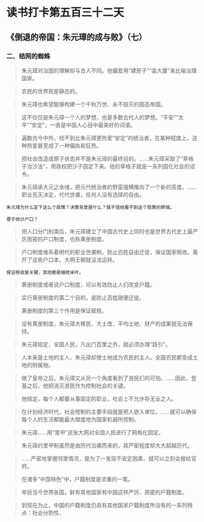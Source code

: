 # 读书打卡第五百三十二天
## 《倒退的帝国：朱元璋的成与败》（七）
### 二、结网的蜘蛛
> 朱元璋对治国的理解却与古人不同。他偏爱用“建房子”“盖大厦”来比喻治理国家。

> 农民的世界观是静态的。

> 朱元璋也希望能够构建一个千秋万世、永不毁灭的固态帝国。

> 这不仅仅是朱元璋一个人的梦想，也是多数古代人的梦想。“平安”“太平”“安定”，一直是中国人心目中最美好的词语。

> 遍数古今中外，找不到比朱元璋更热爱“安定”的统治者，在某种程度上，这种热爱甚至成了一种偏执和狂热。

> 把社会改造成原子状态并不是朱元璋的最终目的。……朱元璋采取了“草格子治沙法”，用政权把沙子固定下来。他的草格子就是一系列固化社会的诏令。

> 朱元璋承大元之余绪，把元代统治者的野蛮强横推向了一个新的高度。……职业先天决定，代代世袭，任何人没有选择的自由。
```
朱元璋为什么定下这么个政策？决策背景是什么？我不信他看不到这个政策的弊端。

便于统计户口？
```
> 把人口分门别类后，朱元璋建立了中国古代史上同时也是世界古代史上最严厉周密的户口制度，也称黄册制度。

> 户口制度维系着明代的职业世袭制，防止百姓自由迁徙，保证国家税收。离开了这些户口本，大明王朝就没法运转。
```
保证税收是关键，其他都是细枝末叶。
```
> 黄册制度或者说户口制度，可以有效防止人们改变户籍。

> 实行黄册制度的第二个目的，是防止百姓随便迁徙。

> 黄册制度的第三个作用是保证赋税。

> 没有黄册制度，朱元璋大移民、大土改、平均土地、财产的成果就无法保持。

> 朱元璋规定，全国人民，凡出门百里之外，就必须办理“路引”。

> 人本来是土地的主人，朱元璋却使土地成为农民的主人。全国农民都变成土地的附属物。

> 做了皇帝之后，朱元璋又从另一个角度看到了游民们的可怕。……因此，登基之后，他把消灭游民作为控制社会的关键。

> 他规定，每个人都要从事固定的职业，社会上不允许存无业之人。

> 在计划经济时代，社会控制的主要手段就是把人嵌入单位，……就可以确保每个人的生活都能最大限度地为国家机器所控制。

> 朱元璋……用“里甲”这张大网对全国人民进行了网格化固定。

> 朱元璋的里甲制虽然是由历代沿袭而来的，其严密程度却大大超越历代。

> ……严密地掌握邻里情况，是为了一发现不安定因素，就可以立刻会报给官府。

> 在诸多“中国特色”中，户籍制度是浓重的一笔。

> 举目当今世界各国，鲜有其他国家有中国这样严厉、周密的户籍制度。

> 到现在为止，中国的户籍制度仍具有其他国家户籍制度所没有的一系列特点：社会分割性、